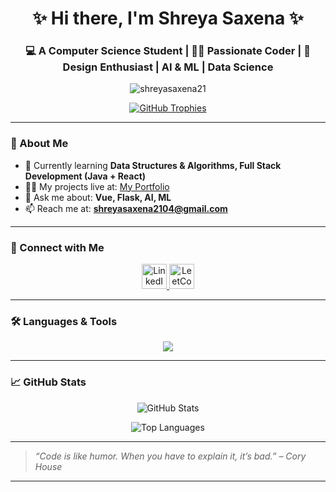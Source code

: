 <h1 align="center">✨ Hi there, I'm Shreya Saxena ✨</h1>
<h3 align="center">💻 A Computer Science Student | 👩‍💻 Passionate Coder | 🎨 Design Enthusiast | AI & ML | Data Science </h3>

<p align="center">
  <img src="https://komarev.com/ghpvc/?username=shreyasaxena21&label=Profile%20views&color=0e75b6&style=flat" alt="shreyasaxena21" />
</p>

<p align="center">
  <a href="https://github.com/ryo-ma/github-profile-trophy">
    <img src="https://github-profile-trophy.vercel.app/?username=shreyasaxena21&theme=flat&row=1&margin-w=10&no-frame=true&no-bg=true" alt="GitHub Trophies" />
  </a>
</p>

---

### 🚀 About Me

- 🌱 Currently learning **Data Structures & Algorithms, Full Stack Development (Java + React)**
- 👨‍💻 My projects live at: [My Portfolio](https://shreyasaxena21.github.io/portfolio/)
- 💬 Ask me about: **Vue, Flask, AI, ML**
- 📫 Reach me at: **shreyasaxena2104@gmail.com**

---

### 🤝 Connect with Me

<p align="center">
  <a href="https://www.linkedin.com/in/shreya-saxena-16a011246/" target="_blank">
    <img src="https://skillicons.dev/icons?i=linkedin" alt="LinkedIn" height="40"/>
  </a>
  <a href="https://leetcode.com/u/shreyasaxena21/" target="_blank">
    <img src="https://raw.githubusercontent.com/rahuldkjain/github-profile-readme-generator/master/src/images/icons/Social/leet-code.svg" alt="LeetCode" height="40" width="40"/>
  </a>
</p>

---

### 🛠️ Languages & Tools

<p align="center">
  <img src="https://skillicons.dev/icons?i=java,js,html,css,python,mysql,postgres,vue,flask,postman,figma,bootstrap" />
</p>

---

### 📈 GitHub Stats

<p align="center">
  <img src="https://github-readme-stats.vercel.app/api?username=shreyasaxena21&show_icons=true&theme=default&hide_border=true" alt="GitHub Stats" />
</p>

<p align="center">
  <img src="https://github-readme-stats.vercel.app/api/top-langs/?username=shreyasaxena21&layout=compact&theme=default&hide_border=true" alt="Top Languages" />
</p>



---

> *“Code is like humor. When you have to explain it, it’s bad.” – Cory House*

---

